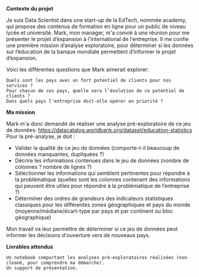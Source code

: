 **Contexte du projet**

Je suis Data Scientist dans une start-up de la EdTech, nommée academy, qui propose des contenus de formation en ligne pour un public de niveau lycée et université.
Mark, mon manager, m'a convié à une réunion pour me présenter le projet d’expansion à l’international de l’entreprise. Il me confie une première mission d’analyse exploratoire, pour déterminer si les données sur l’éducation de la banque mondiale permettent d’informer le projet d’expansion.

Voici les différentes questions que Mark aimerait explorer:

    Quels sont les pays avec un fort potentiel de clients pour nos services ?
    Pour chacun de ces pays, quelle sera l’évolution de ce potentiel de clients ?
    Dans quels pays l'entreprise doit-elle opérer en priorité ?

**Ma mission**

Mark m'a donc demandé de réaliser une analyse pré-exploratoire de ce jeu de données: https://datacatalog.worldbank.org/dataset/education-statistics
Pour la pré-analyse, je doit :
- Valider la qualité de ce jeu de données (comporte-t-il beaucoup de données manquantes, dupliquées ?)
- Décrire les informations contenues dans le jeu de données (nombre de colonnes ? nombre de lignes ?)
- Sélectionner les informations qui semblent pertinentes pour répondre à la problématique (quelles sont les colonnes contenant des informations qui peuvent être utiles pour répondre à la problématique de l’entreprise ?)
- Déterminer des ordres de grandeurs des indicateurs statistiques classiques pour les différentes zones géographiques et pays du monde (moyenne/médiane/écart-type par pays et par continent ou bloc géographique)

Mon travail va leur permettre de déterminer si ce jeu de données peut informer les décisions d'ouverture vers de nouveaux pays. 

**Livrables attendus**

    Un notebook comportant les analyses pré-exploratoires réalisées (non cleané, pour comprendre ma démarche).
    Un support de présentation.
